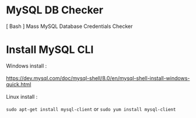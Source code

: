 # MySQL DB Checker
[ Bash ] Mass MySQL Database Credentials Checker
# Install MySQL CLI
Windows install : <br><br> https://dev.mysql.com/doc/mysql-shell/8.0/en/mysql-shell-install-windows-quick.html<br><br>
Linux install : <br><br>
```sudo apt-get install mysql-client``` or ```sudo yum install mysql-client```
